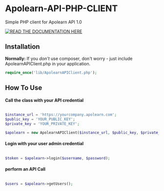 Apolearn-API-PHP-CLIENT
=======================

Simple PHP client for Apolearn API 1.0

[![READ THE DOCUMENTATION HERE](https://app.swaggerhub.com/apis/apolearn/Apolearn/1.0.0)](https://app.swaggerhub.com/apis/apolearn/Apolearn/1.0.0)

Installation
------------

**Normally:** If you *don't* use composer, don't worry - just include ApolearnAPIClient.php in your application.

```php
require_once('lib/ApolearnAPIClient.php');
```

How To Use
----------

#### Call the class with your API credential ####

```php

$instance_url = 'https://yourcompany.apolearn.com';
$public_key = 'YOUR_PUBLIC_KEY';
$private_key = 'YOUR_PRIVATE_KEY';

$apolearn = new ApolearnAPIClient($instance_url, $public_key, $private_key);
```

#### Login with your user admin credential ####
```php

$token = $apolearn->login($username, $password);

```

#### perform an API Call ####
```php

$users = $apolearn->getUsers();

```